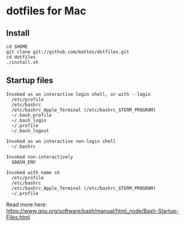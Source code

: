 # dotfiles for Mac

## Install

```
cd $HOME
git clone git://github.com/mattes/dotfiles.git
cd dotfiles
./install.sh
```

## Startup files

```
Invoked as an interactive login shell, or with --login
  /etc/profile
  /etc/bashrc
  /etc/bashrc_Apple_Terminal (/etc/bashrc_$TERM_PROGRAM)
  ~/.bash_profile
  ~/.bash_login
  ~/.profile
  ~/.bash_logout

Invoked as an interactive non-login shell
  ~/.bashrc

Invoked non-interactively
  $BASH_ENV

Invoked with name sh
  /etc/profile
  /etc/bashrc
  /etc/bashrc_Apple_Terminal (/etc/bashrc_$TERM_PROGRAM)
  ~/.profile
```

Read more here: https://www.gnu.org/software/bash/manual/html_node/Bash-Startup-Files.html